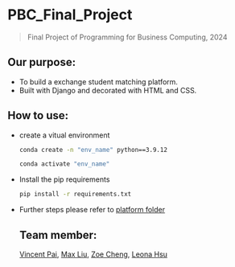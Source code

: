 # PBC_Final_Project
> Final Project of Programming for Business Computing, 2024

## Our purpose:
- To build a exchange student matching platform.
- Built with Django and decorated with HTML and CSS.
  
## How to use:
- create a vitual environment
  ```bash
  conda create -n "env_name" python==3.9.12
  ```
  ```bash
  conda activate "env_name"
  ```
- Install the pip requirements
  ```bash
  pip install -r requirements.txt
  ```
- Further steps please refer to [platform folder](https://github.com/Bai1026/PBC_Final_Project/tree/main/platform)

  ## Team member:
  [Vincent Pai](https://github.com/Bai1026), [Max Liu](https://github.com/max09401), [Zoe Cheng](https://github.com/zoe891026), [Leona Hsu](https://github.com/Leonahsu)
